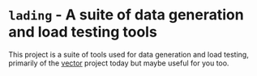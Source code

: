 # `lading` - A suite of data generation and load testing tools

This project is a suite of tools used for data generation and load testing,
primarily of the [vector](https://github.com/timberio/vector/) project today but
maybe useful for you too.
